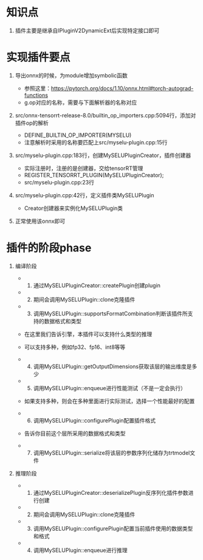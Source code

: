 # 知识点

1. 插件主要是继承自IPluginV2DynamicExt后实现特定接口即可

# 实现插件要点

1. 导出onnx的时候，为module增加symbolic函数

   - 参照这里：https://pytorch.org/docs/1.10/onnx.html#torch-autograd-functions
   - g.op对应的名称，需要与下面解析器的名称对应
2. src/onnx-tensorrt-release-8.0/builtin_op_importers.cpp:5094行，添加对插件op的解析

   - DEFINE_BUILTIN_OP_IMPORTER(MYSELU)
   - 注意解析时采用的名称要匹配上src/myselu-plugin.cpp:15行
3. src/myselu-plugin.cpp:183行，创建MySELUPluginCreator，插件创建器

   - 实际注册时，注册的是创建器，交给tensorRT管理
   - REGISTER_TENSORRT_PLUGIN(MySELUPluginCreator);
   - src/myselu-plugin.cpp:23行
4. src/myselu-plugin.cpp:42行，定义插件类MySELUPlugin

   - Creator创建器来实例化MySELUPlugin类
5. 正常使用该onnx即可

# 插件的阶段phase

1. 编译阶段

   - 1. 通过MySELUPluginCreator::createPlugin创建plugin

   - 2. 期间会调用MySELUPlugin::clone克隆插件

   - 3. 调用MySELUPlugin::supportsFormatCombination判断该插件所支持的数据格式和类型

   - 在这里我们告诉引擎，本插件可以支持什么类型的推理
   - 可以支持多种，例如fp32、fp16、int8等等

   - 4. 调用MySELUPlugin::getOutputDimensions获取该层的输出维度是多少

   - 5. 调用MySELUPlugin::enqueue进行性能测试（不是一定会执行）

   - 如果支持多种，则会在多种里面进行实际测试，选择一个性能最好的配置

   - 6. 调用MySELUPlugin::configurePlugin配置插件格式

   - 告诉你目前这个层所采用的数据格式和类型

   - 7. 调用MySELUPlugin::serialize将该层的参数序列化储存为trtmodel文件
2. 推理阶段

   - 1. 通过MySELUPluginCreator::deserializePlugin反序列化插件参数进行创建

   - 2. 期间会调用MySELUPlugin::clone克隆插件

   - 3. 调用MySELUPlugin::configurePlugin配置当前插件使用的数据类型和格式

   - 4. 调用MySELUPlugin::enqueue进行推理
